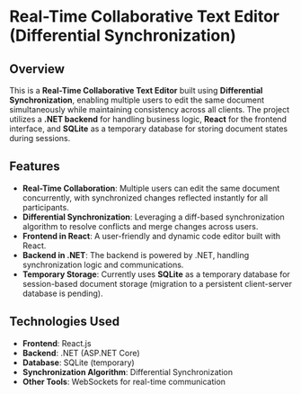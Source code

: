 # Real-Time Collaborative Text Editor (Differential Synchronization)

## Overview

This is a **Real-Time Collaborative Text Editor** built using **Differential Synchronization**, enabling multiple users to edit the same document simultaneously while maintaining consistency across all clients. The project utilizes a **.NET backend** for handling business logic, **React** for the frontend interface, and **SQLite** as a temporary database for storing document states during sessions.

## Features

- **Real-Time Collaboration**: Multiple users can edit the same document concurrently, with synchronized changes reflected instantly for all participants.
- **Differential Synchronization**: Leveraging a diff-based synchronization algorithm to resolve conflicts and merge changes across users.
- **Frontend in React**: A user-friendly and dynamic code editor built with React.
- **Backend in .NET**: The backend is powered by .NET, handling synchronization logic and communications.
- **Temporary Storage**: Currently uses **SQLite** as a temporary database for session-based document storage (migration to a persistent client-server database is pending).

## Technologies Used

- **Frontend**: React.js
- **Backend**: .NET (ASP.NET Core)
- **Database**: SQLite (temporary)
- **Synchronization Algorithm**: Differential Synchronization
- **Other Tools**: WebSockets for real-time communication
